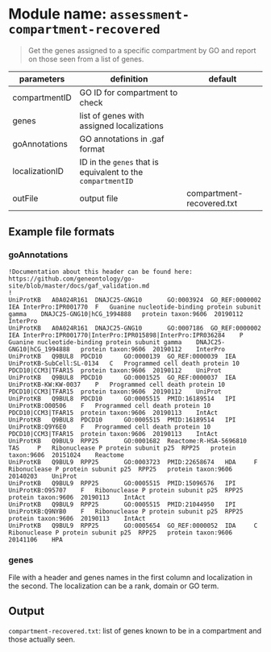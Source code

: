 # Module name: `assessment-compartment-recovered`

> Get the genes assigned to a specific compartment by GO and report on those
> seen from a list of genes.

| parameters | definition | default |
|------------|------------|---------|
| compartmentID | GO ID for compartment to check | |
| genes | list of genes with assigned localizations | |
| goAnnotations | GO annotations in .gaf format | |
| localizationID | ID in the `genes` that is equivalent to the `compartmentID` | |
| outFile | output file | compartment-recovered.txt |

## Example file formats

### goAnnotations
```
!Documentation about this header can be found here: https://github.com/geneontology/go-site/blob/master/docs/gaf_validation.md
!
UniProtKB	A0A024R161	DNAJC25-GNG10		GO:0003924	GO_REF:0000002	IEA	InterPro:IPR001770	F	Guanine nucleotide-binding protein subunit gamma	DNAJC25-GNG10|hCG_1994888	protein	taxon:9606	20190112	InterPro		
UniProtKB	A0A024R161	DNAJC25-GNG10		GO:0007186	GO_REF:0000002	IEA	InterPro:IPR001770|InterPro:IPR015898|InterPro:IPR036284	P	Guanine nucleotide-binding protein subunit gamma	DNAJC25-GNG10|hCG_1994888	protein	taxon:9606	20190112	InterPro
UniProtKB	Q9BUL8	PDCD10		GO:0000139	GO_REF:0000039	IEA	UniProtKB-SubCell:SL-0134	C	Programmed cell death protein 10	PDCD10|CCM3|TFAR15	protein	taxon:9606	20190112	UniProt		
UniProtKB	Q9BUL8	PDCD10		GO:0001525	GO_REF:0000037	IEA	UniProtKB-KW:KW-0037	P	Programmed cell death protein 10	PDCD10|CCM3|TFAR15	protein	taxon:9606	20190112	UniProt		
UniProtKB	Q9BUL8	PDCD10		GO:0005515	PMID:16189514	IPI	UniProtKB:O00506	F	Programmed cell death protein 10	PDCD10|CCM3|TFAR15	protein	taxon:9606	20190113	IntAct		
UniProtKB	Q9BUL8	PDCD10		GO:0005515	PMID:16189514	IPI	UniProtKB:Q9Y6E0	F	Programmed cell death protein 10	PDCD10|CCM3|TFAR15	protein	taxon:9606	20190113	IntAct
UniProtKB	Q9BUL9	RPP25		GO:0001682	Reactome:R-HSA-5696810	TAS		P	Ribonuclease P protein subunit p25	RPP25	protein	taxon:9606	20151024	Reactome		
UniProtKB	Q9BUL9	RPP25		GO:0003723	PMID:22658674	HDA		F	Ribonuclease P protein subunit p25	RPP25	protein	taxon:9606	20140203	UniProt		
UniProtKB	Q9BUL9	RPP25		GO:0005515	PMID:15096576	IPI	UniProtKB:O95707	F	Ribonuclease P protein subunit p25	RPP25	protein	taxon:9606	20190113	IntAct
UniProtKB	Q9BUL9	RPP25		GO:0005515	PMID:21044950	IPI	UniProtKB:Q9NYB0	F	Ribonuclease P protein subunit p25	RPP25	protein	taxon:9606	20190113	IntAct	
UniProtKB	Q9BUL9	RPP25		GO:0005654	GO_REF:0000052	IDA		C	Ribonuclease P protein subunit p25	RPP25	protein	taxon:9606	20141106	HPA	
```

### genes
File with a header and genes names in the first column and localization in the second.
The localization can be a rank, domain or GO term.

## Output
`compartment-recovered.txt`: list of genes known to be in a compartment and those actually seen.